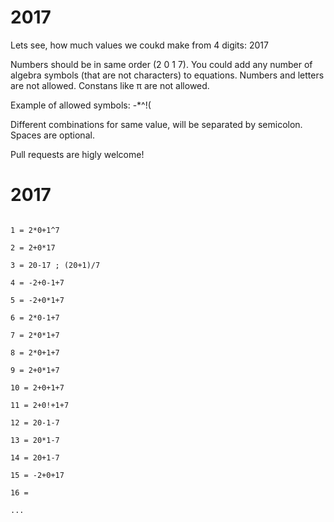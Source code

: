 # 2017

Lets see, how much values we coukd make from 4 digits: 2017

Numbers should be in same order (2 0 1 7). You could add any number of algebra symbols (that are not characters) to equations. Numbers and letters are not allowed. Constans like π are not allowed.

Example of allowed symbols: -*^!(

Different combinations for same value, will be separated by semicolon. Spaces are optional.

Pull requests are higly welcome! 

# 2017

```

1 = 2*0+1^7

2 = 2+0*17

3 = 20-17 ; (20+1)/7

4 = -2+0-1+7

5 = -2+0*1+7

6 = 2*0-1+7

7 = 2*0*1+7

8 = 2*0+1+7

9 = 2+0*1+7

10 = 2+0+1+7

11 = 2+0!+1+7

12 = 20-1-7

13 = 20*1-7

14 = 20+1-7

15 = -2+0+17

16 = 

...
